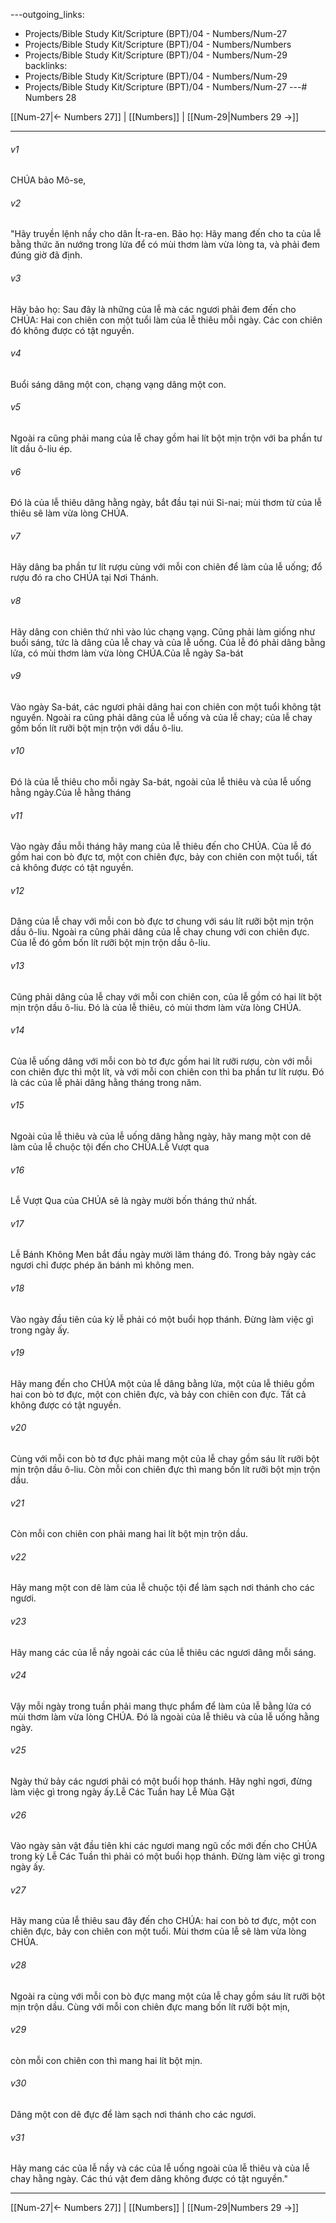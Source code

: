 ---outgoing_links:
  - Projects/Bible Study Kit/Scripture (BPT)/04 - Numbers/Num-27
  - Projects/Bible Study Kit/Scripture (BPT)/04 - Numbers/Numbers
  - Projects/Bible Study Kit/Scripture (BPT)/04 - Numbers/Num-29
backlinks:
  - Projects/Bible Study Kit/Scripture (BPT)/04 - Numbers/Num-29
  - Projects/Bible Study Kit/Scripture (BPT)/04 - Numbers/Num-27
---# Numbers 28

[[Num-27|← Numbers 27]] | [[Numbers]] | [[Num-29|Numbers 29 →]]
***



###### v1 
CHÚA bảo Mô-se, 

###### v2 
"Hãy truyền lệnh nầy cho dân Ít-ra-en. Bảo họ: Hãy mang đến cho ta của lễ bằng thức ăn nướng trong lửa để có mùi thơm làm vừa lòng ta, và phải đem đúng giờ đã định. 

###### v3 
Hãy bảo họ: Sau đây là những của lễ mà các ngươi phải đem đến cho CHÚA: Hai con chiên con một tuổi làm của lễ thiêu mỗi ngày. Các con chiên đó không được có tật nguyền. 

###### v4 
Buổi sáng dâng một con, chạng vạng dâng một con. 

###### v5 
Ngoài ra cũng phải mang của lễ chay gồm hai lít bột mịn trộn với ba phần tư lít dầu ô-liu ép. 

###### v6 
Đó là của lễ thiêu dâng hằng ngày, bắt đầu tại núi Si-nai; mùi thơm từ của lễ thiêu sẽ làm vừa lòng CHÚA. 

###### v7 
Hãy dâng ba phần tư lít rượu cùng với mỗi con chiên để làm của lễ uống; đổ rượu đó ra cho CHÚA tại Nơi Thánh. 

###### v8 
Hãy dâng con chiên thứ nhì vào lúc chạng vạng. Cũng phải làm giống như buổi sáng, tức là dâng của lễ chay và của lễ uống. Của lễ đó phải dâng bằng lửa, có mùi thơm làm vừa lòng CHÚA.Của lễ ngày Sa-bát 

###### v9 
Vào ngày Sa-bát, các ngươi phải dâng hai con chiên con một tuổi không tật nguyền. Ngoài ra cũng phải dâng của lễ uống và của lễ chay; của lễ chay gồm bốn lít rưỡi bột mịn trộn với dầu ô-liu. 

###### v10 
Đó là của lễ thiêu cho mỗi ngày Sa-bát, ngoài của lễ thiêu và của lễ uống hằng ngày.Của lễ hằng tháng 

###### v11 
Vào ngày đầu mỗi tháng hãy mang của lễ thiêu đến cho CHÚA. Của lễ đó gồm hai con bò đực tơ, một con chiên đực, bảy con chiên con một tuổi, tất cả không được có tật nguyền. 

###### v12 
Dâng của lễ chay với mỗi con bò đực tơ chung với sáu lít rưỡi bột mịn trộn dầu ô-liu. Ngoài ra cũng phải dâng của lễ chay chung với con chiên đực. Của lễ đó gồm bốn lít rưỡi bột mịn trộn dầu ô-liu. 

###### v13 
Cũng phải dâng của lễ chay với mỗi con chiên con, của lễ gồm có hai lít bột mịn trộn dầu ô-liu. Đó là của lễ thiêu, có mùi thơm làm vừa lòng CHÚA. 

###### v14 
Của lễ uống dâng với mỗi con bò tơ đực gồm hai lít rưỡi rượu, còn với mỗi con chiên đực thì một lít, và với mỗi con chiên con thì ba phần tư lít rượu. Đó là các của lễ phải dâng hằng tháng trong năm. 

###### v15 
Ngoài của lễ thiêu và của lễ uống dâng hằng ngày, hãy mang một con dê làm của lễ chuộc tội đến cho CHÚA.Lễ Vượt qua 

###### v16 
Lễ Vượt Qua của CHÚA sẽ là ngày mười bốn tháng thứ nhất. 

###### v17 
Lễ Bánh Không Men bắt đầu ngày mười lăm tháng đó. Trong bảy ngày các ngươi chỉ được phép ăn bánh mì không men. 

###### v18 
Vào ngày đầu tiên của kỳ lễ phải có một buổi họp thánh. Đừng làm việc gì trong ngày ấy. 

###### v19 
Hãy mang đến cho CHÚA một của lễ dâng bằng lửa, một của lễ thiêu gồm hai con bò tơ đực, một con chiên đực, và bảy con chiên con đực. Tất cả không được có tật nguyền. 

###### v20 
Cùng với mỗi con bò tơ đực phải mang một của lễ chay gồm sáu lít rưỡi bột mịn trộn dầu ô-liu. Còn mỗi con chiên đực thì mang bốn lít rưỡi bột mịn trộn dầu. 

###### v21 
Còn mỗi con chiên con phải mang hai lít bột mịn trộn dầu. 

###### v22 
Hãy mang một con dê làm của lễ chuộc tội để làm sạch nơi thánh cho các ngươi. 

###### v23 
Hãy mang các của lễ nầy ngoài các của lễ thiêu các ngươi dâng mỗi sáng. 

###### v24 
Vậy mỗi ngày trong tuần phải mang thực phẩm để làm của lễ bằng lửa có mùi thơm làm vừa lòng CHÚA. Đó là ngoài của lễ thiêu và của lễ uống hằng ngày. 

###### v25 
Ngày thứ bảy các ngươi phải có một buổi họp thánh. Hãy nghỉ ngơi, đừng làm việc gì trong ngày ấy.Lễ Các Tuần hay Lễ Mùa Gặt 

###### v26 
Vào ngày sản vật đầu tiên khi các ngươi mang ngũ cốc mới đến cho CHÚA trong kỳ Lễ Các Tuần thì phải có một buổi họp thánh. Đừng làm việc gì trong ngày ấy. 

###### v27 
Hãy mang của lễ thiêu sau đây đến cho CHÚA: hai con bò tơ đực, một con chiên đực, bảy con chiên con một tuổi. Mùi thơm của lễ sẽ làm vừa lòng CHÚA. 

###### v28 
Ngoài ra cùng với mỗi con bò đực mang một của lễ chay gồm sáu lít rưỡi bột mịn trộn dầu. Cùng với mỗi con chiên đực mang bốn lít rưỡi bột mịn, 

###### v29 
còn mỗi con chiên con thì mang hai lít bột mịn. 

###### v30 
Dâng một con dê đực để làm sạch nơi thánh cho các ngươi. 

###### v31 
Hãy mang các của lễ nầy và các của lễ uống ngoài của lễ thiêu và của lễ chay hằng ngày. Các thú vật đem dâng không được có tật nguyền."

***
[[Num-27|← Numbers 27]] | [[Numbers]] | [[Num-29|Numbers 29 →]]
